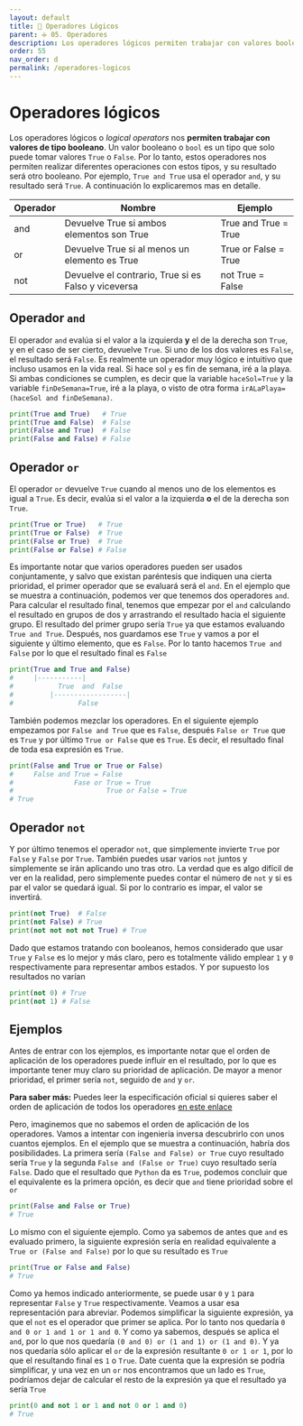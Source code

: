 ```yaml
---
layout: default
title: 📗 Operadores Lógicos
parent: ➗ 05. Operadores
description: Los operadores lógicos permiten trabajar con valores booleanos o binarios (0 o 1), realizando tres operaciones conocidas como and, or y not.
order: 55
nav_order: d
permalink: /operadores-logicos
---
```


# Operadores lógicos

Los operadores lógicos o *logical operators* nos **permiten trabajar con valores de tipo booleano**. Un valor booleano o `bool` es un tipo que solo puede tomar valores `True` o `False`. Por lo tanto, estos operadores nos permiten realizar diferentes operaciones con estos tipos, y su resultado será otro booleano. Por ejemplo, `True and True` usa el operador `and`, y su resultado será `True`. A continuación lo explicaremos mas en detalle.

<table class="table table-sm">
<thead>
<tr>
<th scope="col">Operador</th>
<th scope="col">Nombre</th>
<th scope="col">Ejemplo</th>
</tr>
</thead>
<tbody>
<tr>
<td>and</td>
<td>Devuelve True si ambos elementos son True</td>
<td>True and True = True</td>
</tr>
<tr>
<td>or</td>
<td>Devuelve True si al menos un elemento es True</td>
<td>True or False = True</td>
</tr>
<tr>
<td>not</td>
<td>Devuelve el contrario, True si es Falso y viceversa</td>
<td>not True = False</td>
</tr>
</tbody>
</table>

## Operador `and`

El operador `and` evalúa si el valor a la izquierda **y** el de la derecha son `True`, y en el caso de ser cierto, devuelve `True`. Si uno de los dos valores es `False`, el resultado será `False`. Es realmente un operador muy lógico e intuitivo que incluso usamos en la vida real. Si hace sol `y` es fin de semana, iré a la playa. Si ambas condiciones se cumplen, es decir que la variable `haceSol=True` y la variable `finDeSemana=True`, iré a la playa, o visto de otra forma `irALaPlaya=(haceSol and finDeSemana)`.


```python
print(True and True)   # True
print(True and False)  # False
print(False and True)  # False
print(False and False) # False
```



## Operador `or`

El operador `or` devuelve `True` cuando al menos uno de los elementos es igual a `True`. Es decir, evalúa si el valor a la izquierda **o** el de la derecha son `True`.


```python
print(True or True)   # True
print(True or False)  # True
print(False or True)  # True
print(False or False) # False
```




Es importante notar que varios operadores pueden ser usados conjuntamente, y salvo que existan paréntesis que indiquen una cierta prioridad, el primer operador que se evaluará será el `and`. En el ejemplo que se muestra a continuación, podemos ver que tenemos dos operadores `and`. Para calcular el resultado final, tenemos que empezar por el `and` calculando el resultado en grupos de dos y arrastrando el resultado hacia el siguiente grupo. El resultado del primer grupo sería `True` ya que estamos evaluando `True and True`. Después, nos guardamos ese `True` y vamos a por el siguiente y último elemento, que es `False`. Por lo tanto hacemos `True and False` por lo que el resultado final es `False`


```python
print(True and True and False)
#     |-----------|
#           True  and  False
#         |------------------|
#                False
```



También podemos mezclar los operadores. En el siguiente ejemplo empezamos por `False and True` que es `False`, después `False or True` que es `True` y por último `True or False` que es `True`. Es decir, el resultado final de toda esa expresión es `True`.


```python
print(False and True or True or False)
#     False and True = False
#               Fase or True = True
#                       True or False = True
# True
```



## Operador `not`

Y por último tenemos el operador `not`, que simplemente invierte `True` por `False` y `False` por `True`. También puedes usar varios `not` juntos y simplemente se irán aplicando uno tras otro. La verdad que es algo difícil de ver en la realidad, pero simplemente puedes contar el número de `not` y si es par el valor se quedará igual. Si por lo contrario es impar, el valor se invertirá.


```python
print(not True)  # False
print(not False) # True
print(not not not not True) # True
```



Dado que estamos tratando con booleanos, hemos considerado que usar `True` y `False` es lo mejor y más claro, pero es totalmente válido emplear `1` y `0` respectivamente para representar ambos estados. Y por supuesto los resultados no varían


```python
print(not 0) # True
print(not 1) # False
```



## Ejemplos

Antes de entrar con los ejemplos, es importante notar que el orden de aplicación de los operadores puede influir en el resultado, por lo que es importante tener muy claro su prioridad de aplicación. De mayor a menor prioridad, el primer sería `not`, seguido de `and` y `or`.

<p class="alert alert-info">
<b>Para saber más:</b> Puedes leer la especificación oficial si quieres saber el orden de aplicación de todos los operadores <a href="https://docs.python.org/3/reference/expressions.html#operator-precedence"> en este enlace</a>
</p>


Pero, imaginemos que no sabemos el orden de aplicación de los operadores. Vamos a intentar con ingeniería inversa descubrirlo con unos cuantos ejemplos. En el ejemplo que se muestra a continuación, habría dos posibilidades. La primera sería `(False and False) or True` cuyo resultado sería `True` y la segunda `False and (False or True)` cuyo resultado sería `False`. Dado que el resultado que `Python` da es `True`, podemos concluir que el equivalente es la primera opción, es decir que `and` tiene prioridad sobre el `or`


```python
print(False and False or True)
# True
```



Lo mismo con el siguiente ejemplo. Como ya sabemos de antes que `and` es evaluado primero, la siguiente expresión sería en realidad equivalente a `True or (False and False)` por lo que su resultado es `True`


```python
print(True or False and False)
# True
```



Como ya hemos indicado anteriormente, se puede usar `0` y `1` para representar `False` y `True` respectivamente. Veamos a usar esa representación para abreviar. Podemos simplificar la siguiente expresión, ya que el `not` es el operador que primer se aplica. Por lo tanto nos quedaría `0 and 0 or 1 and 1 or 1 and 0`. Y como ya sabemos, después se aplica el `and`, por lo que nos quedaría `(0 and 0) or (1 and 1) or (1 and 0)`. Y ya nos quedaría sólo aplicar el `or` de la expresión resultante `0 or 1 or 1`, por lo que el resultando final es `1` o `True`. Date cuenta que la expresión se podría simplificar, y una vez en un `or` nos encontramos que un lado es `True`, podríamos dejar de calcular el resto de la expresión ya que el resultado ya sería `True`


```python
print(0 and not 1 or 1 and not 0 or 1 and 0)
# True
```

